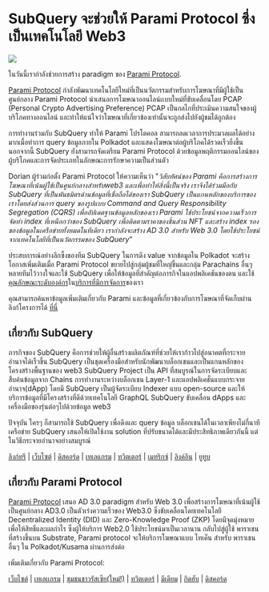 # SubQuery จะช่วยให้ Parami Protocol ซึ่งเป็นเทคโนโลยี Web3

![](https://miro.medium.com/max/1400/0*KecAkD8Wy23HEm3b)

ในวันนี้เรากำลังช่วยการสร้าง paradigm ของ [Parami Protocol](https://parami.io/).

[Parami Protocol](https://parami.io/) กำลังพัฒนาเทคโนโลยีใหม่ที่เป็นนวัตกรรมสำหรับการโฆษณาที่มีผู้ใช้เป็นศูนย์กลาง Parami Protocol นำเสนอการโฆษณาออนไลน์เเบบใหม่ที่ขับเคลื่อนโดย PCAP (Personal Crypto Advertising Preference) PCAP เป็นกลไกที่ประเมินความสนใจของผู้บริโภคทางออนไลน์ และทำให้แน่ใจว่าโฆษณาที่เกี่ยวข้องเท่านั้นจะถูกส่งไปยังผู้ชมได้ถูกต้อง

การทำงานร่วมกับ SubQuery ทำให้ Parami โปรโตคอล สามารถลดเวลาการประมวลผลได้อย่างมากเมื่อทำการ query ข้อมูลภายใน Polkadot และแสดงโฆษณาต่อผู้บริโภคได้รวดเร็วยิ่งขึ้น นอกจากนี้ SubQuery ยังสามารถจัดเตรียม Parami Protocol ด้วยข้อมูลพฤติกรรมออนไลน์ของผู้บริโภคและการจัดประเภทในลักษณะการรักษาความเป็นส่วนตัว

Dorian ผู้ร่วมก่อตั้ง Parami Protocol ให้ความเห็นว่า "_วิสัยทัศน์ของ Parami คือการสร้างการโฆษณาที่เน้นผู้ใช้เป็นศูนย์กลางสำหรับweb3 และเพื่อทำให้สิ่งนี้เป็นจริง เราจึงได้ร่วมมือกับ SubQuery ที่เป็นพันธมิตรด้านข้อมูลที่เชื่อถือได้ของเรา SubQuery เป็นแกนหลักของบริการของเราโดยส่งส่วนการ query ของรูปแบบ Command and Query Responsibility Segregation (CQRS) เพื่ออัปเดตฐานข้อมูลหลักของเรา Parami ใช้ประโยชน์จากความเร็วการจัดทำ index ที่เหนือกว่าของ SubQuery เพื่อติดตามราคาของชิ้นส่วน NFT และสร้าง index รองของข้อมูลในเครือข่ายทั้งหมดในทีเดียว เรากำลังจะสร้าง AD 3.0 สำหรับ Web 3.0 โดยใช้ประโยชน์จากเทคโนโลยีที่เป็นนวัตกรรมของ SubQuery_”

ประสบการณ์อย่างลึกซึ้งของทีม SubQuery ในการดึง value จากข้อมูลใน Polkadot จะสร้างโอกาสเพิ่มเติมเมื่อ Parami Protocol ขยายไปสู่กลุ่มผู้ชมที่ใหญ่ขึ้นและกลุ่ม Parachains อื่นๆ หลายทีมไว้วางใจและใช้ SubQuery เพื่อให้ข้อมูลที่สำคัญต่อภารกิจในแอปพลิเคชันของตน และใช้[คุณลักษณะระดับองค์กร](https://blog.subquery.network/blogs/20211228-enterprise-hosted.html)ใน[บริการที่มีการจัดการ](https://project.subquery.network/)ของเรา

คุณสามารถค้นหาข้อมูลเพิ่มเติมเกี่ยวกับ Parami และข้อมูลที่เกี่ยวข้องกับการโฆษณาที่จัดเก็บผ่านลิงก์โครงการได้ [ที่นี่](https://github.com/parami-protocol/parami-scanner)

## เกี่ยวกับ SubQuery

ภารกิจของ SubQuery คือการช่วยให้ผู้อื่นสร้างผลิตภัณฑ์ที่ช่วยให้เราก้าวไปสู่อนาคตที่กระจายอำนาจได้เร็วขึ้น SubQuery เป็นชุดเครื่องมือสำหรับนักพัฒนาบล็อกเชนและเป็นแกนหลักของโครงสร้างพื้นฐานของ web3 SubQuery Project เป็น API ที่สมบูรณ์ในการจัดระเบียบและสืบค้นข้อมูลจาก Chains การทำงานระหว่างบล็อกเชน Layer-1 และแอปพลิเคชั่นแบบกระจายอำนาจ(dApp) โดยมี SubQuery เป็นผู้จัดระเบียบ Indexer แบบ open-source และให้บริการข้อมูลที่มีโครงสร้างที่ดีด้วยเทคโนโลยี GraphQL SubQuery ขับเคลื่อน dApps และเครื่องมือของรุ่นต่อๆไปด้วยข้อมูล web3

ปัจจุบัน ใครๆ ก็สามารถใช้ SubQuery เพื่อดึงและ query ข้อมูล บล็อกเชนได้ในเวลาเพียงไม่กี่นาที เครือข่าย SubQuery เสนอให้เปิดใช้งาน solution ที่ปรับขนาดได้และมีประสิทธิภาพเดียวกันนี้ แต่ในวิธีกระจายอำนาจอย่างสมบูรณ์

[ลิงก์ทรี](https://linktr.ee/subquerynetwork) | [เว็บไซต์](https://subquery.network/) | [ดิสคอร์ด](https://discord.com/invite/78zg8aBSMG) | [เทเลแกรม](https://t.me/subquerynetwork) | [ทวิตเตอร์](https://twitter.com/subquerynetwork) | [เมทริกซ์](https://matrix.to/#/#subquery:matrix.org) | [ลิงค์อิน](https://www.linkedin.com/company/subquery) | [ยูทูบ](https://www.youtube.com/channel/UCi1a6NUUjegcLHDFLr7CqLw)

## เกี่ยวกับ Parami Protocol

[Parami Protocol](https://parami.io/) เสนอ AD 3.0 paradigm สำหรับ Web 3.0 เพื่อสร้างการโฆษณาที่เน้นผู้ใช้เป็นศูนย์กลาง AD3.0 เป็นตัวเร่งความเร็วของ Web3.0 ซึ่งขับเคลื่อนโดยเทคโนโลยี Decentralized Identity (DID) และ Zero-Knowledge Proof (ZKP) โดยมีจุดมุ่งหมายเพื่อให้สิทธิ์และผลกำไร ซึ่งผู้ให้บริการ Web2.0 ใช้ประโยชน์มาเป็นเวลานาน กลับไปสู่ผู้ใช้ พาราเชน ที่สร้างขึ้นบน Substrate, Parami protocol จะให้บริการโฆษณาแบบ โทเค็น สำหรับ พาราเชนอื่นๆ ใน Polkadot/Kusama ผ่านการส่งต่อ

เพิ่มเติมเกี่ยวกับ Parami Protocol:

[เว็บไซต์](https://parami.io/) | [เทเลเเกรม]() | [ชุมชนชาวรัสเซีย(ใหม่!)](https://t.me/ParamiProtocolRU) | [ ทวิตเตอร์](https://twitter.com/paramiprotocol) | [มีเดียม](https://paramiprotocol.medium.com/) | [กิตฮับ](https://github.com/parami-protocol) | [ดิสคอร์ด](https://discord.gg/bxFuekgvYJ)
